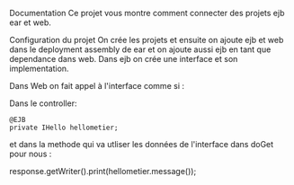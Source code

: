 Documentation
Ce projet vous montre comment connecter des projets ejb ear et web.

Configuration du projet
On crée les projets et ensuite on ajoute ejb et web dans le deployment assembly de ear et on ajoute aussi ejb en tant que dependance dans web.
Dans ejb on crée une interface et son implementation.


Dans Web on fait appel à l'interface comme si :

Dans le controller:

	@EJB
	private IHello hellometier;
  
  
  et dans la methode qui va utliser les données de l'interface dans doGet pour nous :
  
  response.getWriter().print(hellometier.message());
